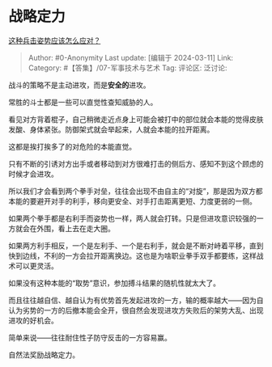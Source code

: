 # 战略定力
[这种兵击姿势应该怎么应对？](https://www.zhihu.com/question/647797008/answer/3426632137)

> Author: #0-Anonymity
> Last update: [编辑于 2024-03-11]
> Link:
> Category: #【答集】/07-军事技术与艺术 
> Tag: 
> 评论区:
> 泛讨论:

战斗的策略不是主动进攻，而是**安全的**进攻。

常胜的斗士都是一些可以直觉性查知威胁的人。

看见对方背着棍子，自己稍微走近点身上可能会被打中的部位就会本能的觉得皮肤发酸、身体紧张。防御架式就会举起来，人就会本能的拉开距离。

这都是挨打挨多了的对危险的本能直觉。

只有不断的引诱对方出手或者移动到对方很难打击的侧后方、感知不到这个顾虑的时候才会进攻。

所以我们才会看到两个拳手对垒，往往会出现不由自主的“对旋”，那是因为双方都本能的要避开对手的利手，移向更安全、对手打击距离更短、力度更弱的一侧。

如果两个拳手都是右利手而姿势也一样，两人就会打转。只是但进攻意识较强的一方就会在外围，看上去在走大圈。

如果两方利手相反，一个是左利手、一个是右利手，就会是不断对峙着平移，直到快到边线，不利的一方会拉开距离换边。这也是为啥职业拳手双手都要练，这样战术可以更灵活。

如果没有这种本能的“取势”意识，参加搏斗结果的随机性就太大了。

而且往往越自信、越自认为有优势首先发起进攻的一方，输的概率越大——因为自认为劣势的一方的后撤本能会全开，很自然会发现进攻方失败后的架势大乱、出现进攻的好机会。

简单来说——往往耐住性子防守反击的一方容易赢。

自然法奖励战略定力。